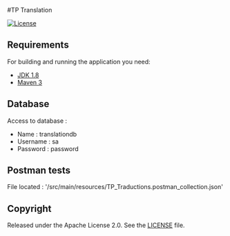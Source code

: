 #TP Translation

[![License](http://img.shields.io/:license-apache-blue.svg)](http://www.apache.org/licenses/LICENSE-2.0.html)

## Requirements

For building and running the application you need:

- [JDK 1.8](http://www.oracle.com/technetwork/java/javase/downloads/jdk8-downloads-2133151.html)
- [Maven 3](https://maven.apache.org)

## Database

Access to database :
- Name : translationdb
- Username : sa
- Password : password

## Postman tests

File located : '/src/main/resources/TP_Traductions.postman_collection.json'

## Copyright

Released under the Apache License 2.0. See the [LICENSE](https://github.com/codecentric/springboot-sample-app/blob/master/LICENSE) file.